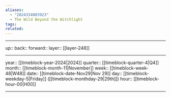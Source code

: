 ```yaml
---
aliases:
  - "2024334003923"
  - The Wild Beyond the Witchlight
tags: 
related:
---
```




***

up:: 
back:: 
forward:: 
layer:: [[layer-248]]

***

year:: [[timeblock-year-2024|2024]]
quarter:: [[timeblock-quarter-4|Q4]]
month:: [[timeblock-month-11|November]]
week:: [[timeblock-week-48|W48]]
date:: [[timeblock-date-Nov29|Nov 29]]
day:: [[timeblock-weekday-5|Friday]] ([[timeblock-monthday-29|29th]])
hour:: [[timeblock-hour-00|H00]]

***
